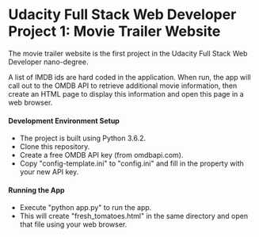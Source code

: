 # Udacity Full Stack Web Developer Project 1: Movie Trailer Website
The movie trailer website is the first project in the Udacity Full Stack Web Developer nano-degree.

A list of IMDB ids are hard coded in the application. When run, the app will call out to the OMDB API to retrieve additional movie information, then create an HTML page to display this information and open this page in a web browser.

#### Development Environment Setup
* The project is built using Python 3.6.2.
* Clone this repository.
* Create a free OMDB API key (from omdbapi.com).
* Copy "config-template.ini" to "config.ini" and fill in the property with your new API key.

#### Running the App
* Execute "python app.py" to run the app.
* This will create "fresh_tomatoes.html" in the same directory and open that file using your web browser.
